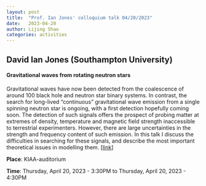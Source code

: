 ```yaml
---
layout: post
title:  "Prof. Ian Jones' colloquium talk 04/20/2023"
date:   2023-04-20
author: Lijing Shao
categories: activities
---
```


## David Ian Jones (Southampton University)

#### Gravitational waves from rotating neutron stars

Gravitational waves have now been detected from the coalescence of around 100 black hole and neutron star binary systems.  In contrast, the search for long-lived “continuous” gravitational wave emission from a single spinning neutron star is ongoing, with a first detection hopefully coming soon.  The detection of such signals offers the prospect of probing matter at extremes of density, temperature and magnetic field strength inaccessible to terrestrial experimenters.  However, there are large uncertainties in the strength and frequency content of such emission.  In this talk I discuss the difficulties in searching for these signals, and describe the most important theoretical issues in modelling them.
[[link](http://kiaa.pku.edu.cn/info/1024/8893.htm)]

**Place**: KIAA-auditorium

**Time**: Thursday, April 20, 2023 - 3:30PM to Thursday, April 20, 2023 - 4:30PM
